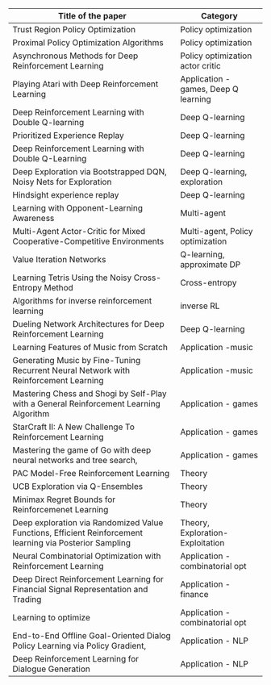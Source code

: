 | Title of the paper                                           | Category                               |
| ------------------------------------------------------------ | -------------------------------------- |
| Trust  Region Policy Optimization                            | Policy  optimization                   |
| Proximal  Policy Optimization Algorithms                     | Policy  optimization                   |
| Asynchronous  Methods for Deep Reinforcement Learning        | Policy  optimization actor critic      |
| Playing  Atari with Deep Reinforcement Learning              | Application  - games,  Deep Q learning |
| Deep  Reinforcement Learning with Double Q-learning          | Deep Q-learning                        |
| Prioritized  Experience Replay                               | Deep Q-learning                        |
| Deep  Reinforcement Learning with Double Q-Learning          | Deep Q-learning                        |
| Deep  Exploration via Bootstrapped DQN, Noisy Nets for Exploration | Deep Q-learning, exploration           |
| Hindsight  experience replay                                 | Deep Q-learning                        |
| Learning  with Opponent-Learning Awareness                   | Multi-agent                            |
| Multi-Agent  Actor-Critic for Mixed Cooperative-Competitive Environments | Multi-agent,  Policy optimization      |
| Value  Iteration Networks                                    | Q-learning,  approximate DP            |
| Learning  Tetris Using the Noisy Cross-Entropy Method        | Cross-entropy                          |
| Algorithms  for inverse reinforcement learning               | inverse  RL                            |
| Dueling  Network Architectures for Deep Reinforcement Learning | Deep Q-learning                        |
| Learning  Features of Music from Scratch                     | Application  -music                    |
| Generating  Music by Fine-Tuning Recurrent Neural Network with Reinforcement Learning | Application  -music                    |
| Mastering  Chess and Shogi by Self-Play with a General Reinforcement Learning Algorithm | Application  - games                   |
| StarCraft  II: A New Challenge To Reinforcement Learning     | Application  - games                   |
| Mastering  the game of Go with deep neural networks and tree search, | Application  - games                   |
| PAC  Model-Free Reinforcement Learning                       | Theory                                 |
| UCB  Exploration via Q-Ensembles                             | Theory                                 |
| Minimax  Regret Bounds for Reinforcemenet Learning           | Theory                                 |
| Deep  exploration via Randomized Value Functions, Efficient Reinforcement learning  via Posterior Sampling | Theory, Exploration-Exploitation       |
| Neural  Combinatorial Optimization with Reinforcement Learning | Application  - combinatorial opt       |
| Deep  Direct Reinforcement Learning for Financial Signal Representation and Trading | Application  -finance                  |
| Learning  to optimize                                        | Application  - combinatorial opt       |
| End-to-End  Offline Goal-Oriented Dialog Policy Learning via Policy Gradient, | Application  - NLP                     |
| Deep  Reinforcement Learning for Dialogue Generation         | Application  - NLP                     |